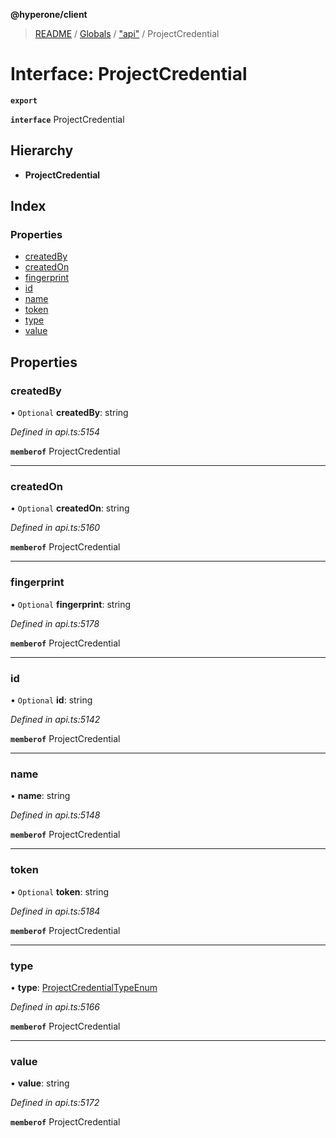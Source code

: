 **@hyperone/client**

> [README](../README.md) / [Globals](../globals.md) / ["api"](../modules/_api_.md) / ProjectCredential

# Interface: ProjectCredential

**`export`** 

**`interface`** ProjectCredential

## Hierarchy

* **ProjectCredential**

## Index

### Properties

* [createdBy](_api_.projectcredential.md#createdby)
* [createdOn](_api_.projectcredential.md#createdon)
* [fingerprint](_api_.projectcredential.md#fingerprint)
* [id](_api_.projectcredential.md#id)
* [name](_api_.projectcredential.md#name)
* [token](_api_.projectcredential.md#token)
* [type](_api_.projectcredential.md#type)
* [value](_api_.projectcredential.md#value)

## Properties

### createdBy

• `Optional` **createdBy**: string

*Defined in api.ts:5154*

**`memberof`** ProjectCredential

___

### createdOn

• `Optional` **createdOn**: string

*Defined in api.ts:5160*

**`memberof`** ProjectCredential

___

### fingerprint

• `Optional` **fingerprint**: string

*Defined in api.ts:5178*

**`memberof`** ProjectCredential

___

### id

• `Optional` **id**: string

*Defined in api.ts:5142*

**`memberof`** ProjectCredential

___

### name

•  **name**: string

*Defined in api.ts:5148*

**`memberof`** ProjectCredential

___

### token

• `Optional` **token**: string

*Defined in api.ts:5184*

**`memberof`** ProjectCredential

___

### type

•  **type**: [ProjectCredentialTypeEnum](../enums/_api_.projectcredentialtypeenum.md)

*Defined in api.ts:5166*

**`memberof`** ProjectCredential

___

### value

•  **value**: string

*Defined in api.ts:5172*

**`memberof`** ProjectCredential
